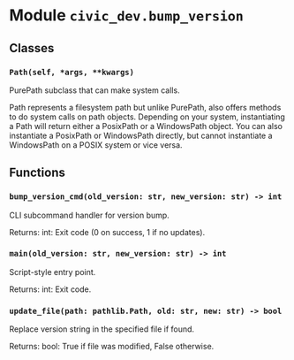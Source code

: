 # Module `civic_dev.bump_version`

## Classes

### `Path(self, *args, **kwargs)`

PurePath subclass that can make system calls.

Path represents a filesystem path but unlike PurePath, also offers
methods to do system calls on path objects. Depending on your system,
instantiating a Path will return either a PosixPath or a WindowsPath
object. You can also instantiate a PosixPath or WindowsPath directly,
but cannot instantiate a WindowsPath on a POSIX system or vice versa.

## Functions

### `bump_version_cmd(old_version: str, new_version: str) -> int`

CLI subcommand handler for version bump.

Returns:
    int: Exit code (0 on success, 1 if no updates).

### `main(old_version: str, new_version: str) -> int`

Script-style entry point.

Returns:
    int: Exit code.

### `update_file(path: pathlib.Path, old: str, new: str) -> bool`

Replace version string in the specified file if found.

Returns:
    bool: True if file was modified, False otherwise.
